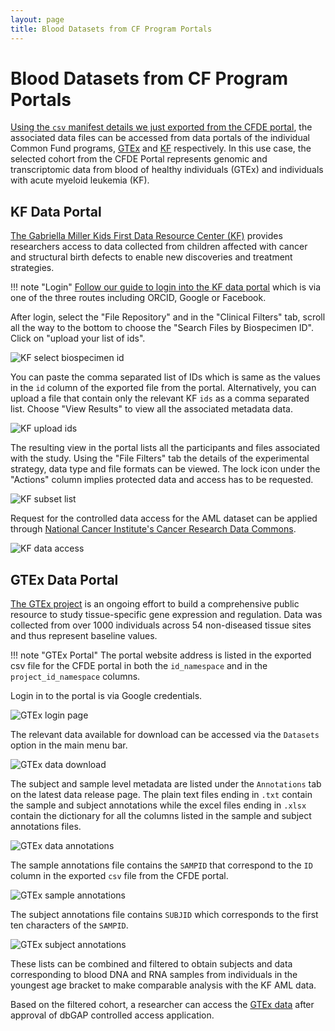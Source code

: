 ```yaml
---
layout: page
title: Blood Datasets from CF Program Portals
---
```


# Blood Datasets from CF Program Portals

[Using the `csv` manifest details we just exported from the CFDE portal](./blood-cancer-portal-export.md), the associated data files can be accessed from data portals of the individual Common Fund programs, [GTEx](https://gtexportal.org/home/) and [KF](https://kidsfirstdrc.org/) respectively. In this use case, the selected cohort from the CFDE Portal represents genomic and transcriptomic data from blood of healthy individuals (GTEx) and individuals with acute myeloid leukemia (KF).

## KF Data Portal

[The Gabriella Miller Kids First Data Resource Center (KF)](https://kidsfirstdrc.org/) provides researchers access to data collected from children affected with cancer and structural birth defects to enable new discoveries and treatment strategies.

!!! note "Login"
    [Follow our guide to login into the KF data portal](../../../Kids-First/Portal-Setup-And-Permissions/KF_3_KF_Registration.md) which is via one of the three routes including ORCID, Google or Facebook.

After login, select the "File Repository" and in the "Clinical Filters" tab, scroll all the way to the bottom to choose the "Search Files by Biospecimen ID". Click on "upload your list of ids".

![KF select biospecimen id](../../../images/KF-select-biospecimen-id.png "KF select biospecimen id")

You can paste the comma separated list of IDs which is same as the values in the `id` column of the exported file from the portal. Alternatively, you can upload a file that contain only the relevant KF `ids` as a comma separated list. Choose "View Results" to view all the associated metadata data.

![KF upload ids](../../../images/KF-upload-ids.png "KF upload ids")

The resulting view in the portal lists all the participants and files associated with the study. Using the "File Filters" tab the details of the experimental strategy, data type and file formats can be viewed. The lock icon under the "Actions" column implies protected data and access has to be requested.

![KF subset list](../../../images/KF-subset-list.png "KF subset list")

Request for the controlled data access for the AML dataset can be applied through [National Cancer Institute's Cancer Research Data Commons](https://datascience.cancer.gov/data-commons).

![KF data access](../../../images/KF-data-access.png "KF data access")

## GTEx Data Portal

[The GTEx project](https://gtexportal.org/home/) is an ongoing effort to build a comprehensive public resource to study tissue-specific gene expression and regulation. Data was collected from over 1000 individuals across 54 non-diseased tissue sites and thus represent baseline values.

!!! note "GTEx Portal"
    The portal website address is listed in the exported csv file for the CFDE portal in both the `id_namespace` and in the `project_id_namespace` columns.

Login in to the portal is via Google credentials.

![GTEx login page](../../../images/GTEx-login-page.png "GTEx login page")

The relevant data available for download can be accessed via the `Datasets` option in the main menu bar.

![GTEx data download](../../../images/GTEx-data-download.png "GTEx data download")

The subject and sample level metadata are listed under the `Annotations` tab on the latest data release page. The plain text files ending in `.txt` contain the sample and subject annotations while the excel files ending in `.xlsx` contain the dictionary for all the columns listed in the sample and subject annotations files.

![GTEx data annotations](../../../images/GTEx-data-annotations.png "GTEx data annotations")

The sample annotations file contains the `SAMPID` that correspond to the `ID` column in the exported `csv` file from the CFDE portal.

![GTEx sample annotations](../../../images/GTEx-sample-annotations.png "GTEx sample annotations")

The subject annotations file contains `SUBJID` which corresponds to the first ten characters of the `SAMPID`.

![GTEx subject annotations](../../../images/GTEx-subject-annotations.png "GTEx subject annotations")

These lists can be combined and filtered to obtain subjects and data corresponding to blood DNA and RNA samples from individuals in the youngest age bracket to make comparable analysis with the KF AML data.

Based on the filtered cohort, a researcher can access the [GTEx data](https://gtexportal.org/home/protectedDataAccess) after approval of dbGAP controlled access application.
